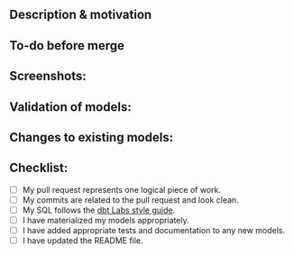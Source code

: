 ## Description & motivation

## To-do before merge

## Screenshots:

## Validation of models:

## Changes to existing models:

## Checklist:

- [ ] My pull request represents one logical piece of work.
- [ ] My commits are related to the pull request and look clean.
- [ ] My SQL follows the [dbt Labs style guide](https://protect-za.mimecast.com/s/qzUuC48w7XuBB08wcW6gel?domain=github.com).
- [ ] I have materialized my models appropriately.
- [ ] I have added appropriate tests and documentation to any new models.
- [ ] I have updated the README file. 
